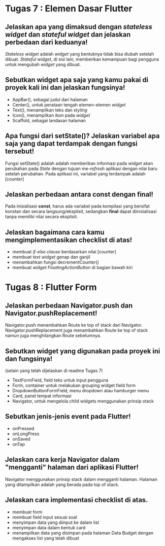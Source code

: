 # Tugas 7 : Elemen Dasar Flutter


## Jelaskan apa yang dimaksud dengan _stateless widget_ dan _stateful widget_ dan jelaskan perbedaan dari keduanya!

_Stateless widget_ adalah _widget_ yang bentuknya tidak bisa diubah setelah dibuat. 
_Stateful widget_, di sisi lain, memberikan kemampuan bagi pengguna untuk mengubah _widget_ yang dibuat.

## Sebutkan widget apa saja yang kamu pakai di proyek kali ini dan jelaskan fungsinya!
- AppBar(), sebagai judul dari halaman
- Center(), untuk perataan tengah elemen-elemen _widget_ 
- Text(), menampilkan teks dan _styling_
- Icon(), menampilkan ikon pada _widget_
- Scaffold, sebagai landasan halaman

## Apa fungsi dari setState()? Jelaskan variabel apa saja yang dapat terdampak dengan fungsi tersebut!
Fungsi setState() adalah adalah memberikan informasi pada _widget_ akan perubahan pada _State_ dengan tujuan me-_refresh_ aplikasi dengan nilai baru setelah perubahan. Pada aplikasi ini, variabel yang terdampak adalah [counter]

## Jelaskan perbedaan antara const dengan final!
Pada inisialisasi **const**, harus ada variabel pada kompilasi yang bersifat konstan dan secara langsung/eksplisit, sedangkan **final** dapat diinisialisasi tanpa memiliki nilai secara eksplisit.

## Jelaskan bagaimana cara kamu mengimplementasikan checklist di atas!
- membuat _if-else clause_ berdasarkan nilai [counter]
- membuat _text widget_ genap dan ganjil
- menambahkan fungsi decrementCounter()
- membuat _widget_ _FloatingActionButton_ di bagian bawah kiri

# Tugas 8 : Flutter Form 

## Jelaskan perbedaan Navigator.push dan Navigator.pushReplacement!
Navigator.push menambahkan Route ke top of stack dari Navigator. Navigator.pushReplacement juga menambahkan Route ke top of stack namun juga menghilangkan Route sebelumnya.

## Sebutkan widget yang digunakan pada proyek ini dan fungsinya! 
(selain yang telah dijelaskan di readme Tugas 7)
- TextFormField, field teks untuk input pengguna
- Form, container untuk melakukan grouping widget field form
- DropdownButtonFormField, menu dropdown atau hamburger menu
- Card, panel tempat informasi
- Navigator, untuk mengelola child widgets menggunakan prinsip stack

## Sebutkan jenis-jenis event pada Flutter!
- onPressed
- onLongPress
- onSaved
- onTap

## Jelaskan cara kerja Navigator dalam "mengganti" halaman dari aplikasi Flutter!
Navigator menggunakan prinsip stack dalam mengganti halaman. Halaman yang ditampilkan adalah yang berada pada top of stack.

## Jelaskan cara implementasi checklist di atas.
- membuat form
- membuat field input sesuai soal
- menyimpan data yang diinput ke dalam list
- menyimpan data dalam bentuk card
- menampilkan data yang disimpan pada halaman Data Budget dengan mengakses list yang telah dibuat
